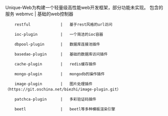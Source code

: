 Unique-Web为构建一个轻量级高性能web开发框架，部分功能未实现。
    包含的服务
		webmvc				|	基础的web控制器
		
		restful				|	基于rest风格的url访问
		
		ioc-plugin			|	一个简洁的ioc容器
		
		dbpool-plugin		|	数据库连接池插件
		
		basedao-plugin		|	基础的数据库访问插件
		
		cache-plugin		|	redis缓存插件
        
        mongo-plugin        |   mongodb的操作插件
		
		image-plugin		|	图片处理插件（https://git.oschina.net/biezhi/image-plugin.git）
		
		patchca-plugin		|	多彩验证码插件	
			
		beetl				|	beetl等多种模板渲染引擎